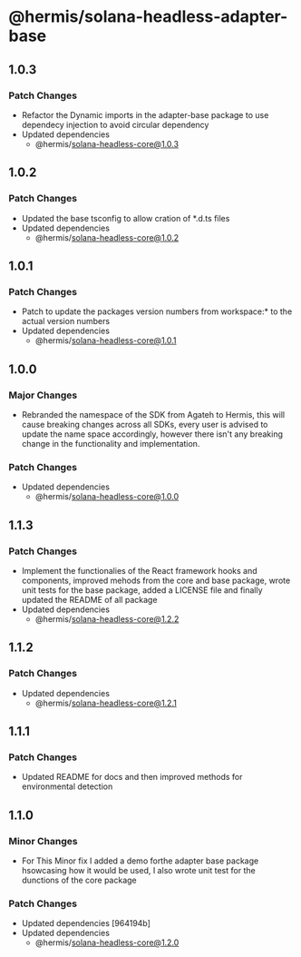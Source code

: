 # @hermis/solana-headless-adapter-base

## 1.0.3

### Patch Changes

- Refactor the Dynamic imports in the adapter-base package to use dependecy injection to avoid circular dependency
- Updated dependencies
  - @hermis/solana-headless-core@1.0.3

## 1.0.2

### Patch Changes

- Updated the base tsconfig to allow cration of \*.d.ts files
- Updated dependencies
  - @hermis/solana-headless-core@1.0.2

## 1.0.1

### Patch Changes

- Patch to update the packages version numbers from workspace:\* to the actual version numbers
- Updated dependencies
  - @hermis/solana-headless-core@1.0.1

## 1.0.0

### Major Changes

- Rebranded the namespace of the SDK from Agateh to Hermis, this will cause breaking changes across all SDKs, every user is advised to update the name space accordingly, however there isn't any breaking change in the functionality and implementation.

### Patch Changes

- Updated dependencies
  - @hermis/solana-headless-core@1.0.0

## 1.1.3

### Patch Changes

- Implement the functionalies of the React framework hooks and components, improved mehods from the core and base package, wrote unit tests for the base package, added a LICENSE file and finally updated the README of all package
- Updated dependencies
  - @hermis/solana-headless-core@1.2.2

## 1.1.2

### Patch Changes

- Updated dependencies
  - @hermis/solana-headless-core@1.2.1

## 1.1.1

### Patch Changes

- Updated README for docs and then improved methods for environmental detection

## 1.1.0

### Minor Changes

- For This Minor fix I added a demo forthe adapter base package hsowcasing how it would be used, I also wrote unit test for the dunctions of the core package

### Patch Changes

- Updated dependencies [964194b]
- Updated dependencies
  - @hermis/solana-headless-core@1.2.0
